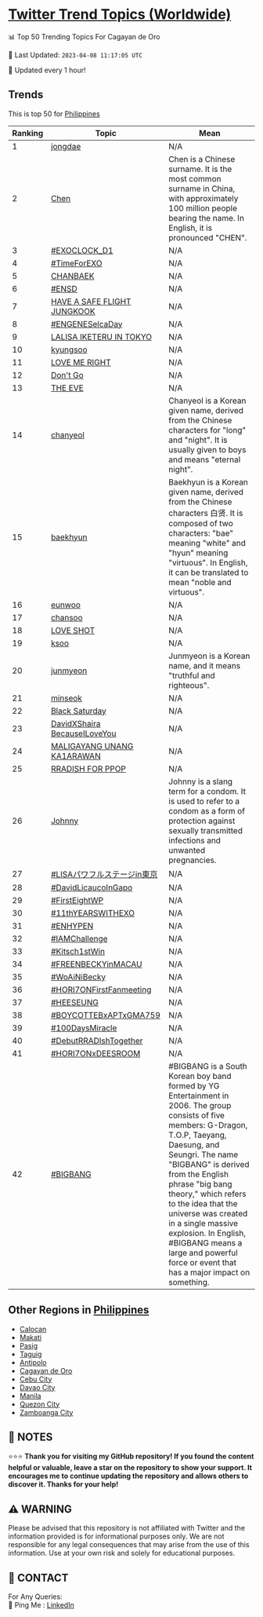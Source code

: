 [Twitter Trend Topics (Worldwide)](https://github.com/ErcinDedeoglu/Twitter-Trend-Topics)
==========


📊 Top 50 Trending Topics For Cagayan de Oro

📆 Last Updated: `2023-04-08 11:17:05 UTC`

🔧 Updated every 1 hour!


## Trends

This is top 50 for [Philippines](</Philippines>)

| Ranking | Topic | Mean |
| ------- | ------------ | ------------ |
| 1 | [jongdae](http://twitter.com/search?q=jongdae) | N/A |
| 2 | [Chen](http://twitter.com/search?q=Chen) | Chen is a Chinese surname. It is the most common surname in China, with approximately 100 million people bearing the name. In English, it is pronounced "CHEN". |
| 3 | [#EXOCLOCK_D1](http://twitter.com/search?q=%23EXOCLOCK_D1) | N/A |
| 4 | [#TimeForEXO](http://twitter.com/search?q=%23TimeForEXO) | N/A |
| 5 | [CHANBAEK](http://twitter.com/search?q=CHANBAEK) | N/A |
| 6 | [#ENSD](http://twitter.com/search?q=%23ENSD) | N/A |
| 7 | [HAVE A SAFE FLIGHT JUNGKOOK](http://twitter.com/search?q=HAVE+A+SAFE+FLIGHT+JUNGKOOK) | N/A |
| 8 | [#ENGENESelcaDay](http://twitter.com/search?q=%23ENGENESelcaDay) | N/A |
| 9 | [LALISA IKETERU IN TOKYO](http://twitter.com/search?q=LALISA+IKETERU+IN+TOKYO) | N/A |
| 10 | [kyungsoo](http://twitter.com/search?q=kyungsoo) | N/A |
| 11 | [LOVE ME RIGHT](http://twitter.com/search?q=LOVE+ME+RIGHT) | N/A |
| 12 | [Don't Go](http://twitter.com/search?q=Don%27t+Go) | N/A |
| 13 | [THE EVE](http://twitter.com/search?q=THE+EVE) | N/A |
| 14 | [chanyeol](http://twitter.com/search?q=chanyeol) | Chanyeol is a Korean given name, derived from the Chinese characters for "long" and "night". It is usually given to boys and means "eternal night". |
| 15 | [baekhyun](http://twitter.com/search?q=baekhyun) | Baekhyun is a Korean given name, derived from the Chinese characters 白贤. It is composed of two characters: "bae" meaning "white" and "hyun" meaning "virtuous". In English, it can be translated to mean "noble and virtuous". |
| 16 | [eunwoo](http://twitter.com/search?q=eunwoo) | N/A |
| 17 | [chansoo](http://twitter.com/search?q=chansoo) | N/A |
| 18 | [LOVE SHOT](http://twitter.com/search?q=LOVE+SHOT) | N/A |
| 19 | [ksoo](http://twitter.com/search?q=ksoo) | N/A |
| 20 | [junmyeon](http://twitter.com/search?q=junmyeon) | Junmyeon is a Korean name, and it means "truthful and righteous". |
| 21 | [minseok](http://twitter.com/search?q=minseok) | N/A |
| 22 | [Black Saturday](http://twitter.com/search?q=Black+Saturday) | N/A |
| 23 | [DavidXShaira BecauseILoveYou](http://twitter.com/search?q=DavidXShaira+BecauseILoveYou) | N/A |
| 24 | [MALIGAYANG UNANG KA1ARAWAN](http://twitter.com/search?q=MALIGAYANG+UNANG+KA1ARAWAN) | N/A |
| 25 | [RRADISH FOR PPOP](http://twitter.com/search?q=RRADISH+FOR+PPOP) | N/A |
| 26 | [Johnny](http://twitter.com/search?q=Johnny) | Johnny is a slang term for a condom. It is used to refer to a condom as a form of protection against sexually transmitted infections and unwanted pregnancies. |
| 27 | [#LISAパワフルステージin東京](http://twitter.com/search?q=%23LISA%e3%83%91%e3%83%af%e3%83%95%e3%83%ab%e3%82%b9%e3%83%86%e3%83%bc%e3%82%b8in%e6%9d%b1%e4%ba%ac) | N/A |
| 28 | [#DavidLicaucoInGapo](http://twitter.com/search?q=%23DavidLicaucoInGapo) | N/A |
| 29 | [#FirstEightWP](http://twitter.com/search?q=%23FirstEightWP) | N/A |
| 30 | [#11thYEARSWITHEXO](http://twitter.com/search?q=%2311thYEARSWITHEXO) | N/A |
| 31 | [#ENHYPEN](http://twitter.com/search?q=%23ENHYPEN) | N/A |
| 32 | [#IAMChallenge](http://twitter.com/search?q=%23IAMChallenge) | N/A |
| 33 | [#Kitsch1stWin](http://twitter.com/search?q=%23Kitsch1stWin) | N/A |
| 34 | [#FREENBECKYinMACAU](http://twitter.com/search?q=%23FREENBECKYinMACAU) | N/A |
| 35 | [#WoAiNiBecky](http://twitter.com/search?q=%23WoAiNiBecky) | N/A |
| 36 | [#HORI7ONFirstFanmeeting](http://twitter.com/search?q=%23HORI7ONFirstFanmeeting) | N/A |
| 37 | [#HEESEUNG](http://twitter.com/search?q=%23HEESEUNG) | N/A |
| 38 | [#BOYCOTTEBxAPTxGMA759](http://twitter.com/search?q=%23BOYCOTTEBxAPTxGMA759) | N/A |
| 39 | [#100DaysMiracle](http://twitter.com/search?q=%23100DaysMiracle) | N/A |
| 40 | [#DebutRRADIshTogether](http://twitter.com/search?q=%23DebutRRADIshTogether) | N/A |
| 41 | [#HORI7ONxDEESROOM](http://twitter.com/search?q=%23HORI7ONxDEESROOM) | N/A |
| 42 | [#BIGBANG](http://twitter.com/search?q=%23BIGBANG) | #BIGBANG is a South Korean boy band formed by YG Entertainment in 2006. The group consists of five members: G-Dragon, T.O.P, Taeyang, Daesung, and Seungri. The name "BIGBANG" is derived from the English phrase "big bang theory," which refers to the idea that the universe was created in a single massive explosion. In English, #BIGBANG means a large and powerful force or event that has a major impact on something. |



## Other Regions in [Philippines](</Philippines>)

* [Calocan](</Philippines/Calocan.md>)
* [Makati](</Philippines/Makati.md>)
* [Pasig](</Philippines/Pasig.md>)
* [Taguig](</Philippines/Taguig.md>)
* [Antipolo](</Philippines/Antipolo.md>)
* [Cagayan de Oro](</Philippines/Cagayan de Oro.md>)
* [Cebu City](</Philippines/Cebu City.md>)
* [Davao City](</Philippines/Davao City.md>)
* [Manila](</Philippines/Manila.md>)
* [Quezon City](</Philippines/Quezon City.md>)
* [Zamboanga City](</Philippines/Zamboanga City.md>)



## 📝 NOTES

⭐⭐⭐ **Thank you for visiting my GitHub repository! If you found the content helpful or valuable, leave a star on the repository to show your support. It encourages me to continue updating the repository and allows others to discover it. Thanks for your help!**


## ⚠️ WARNING

Please be advised that this repository is not affiliated with Twitter and the information provided is for informational purposes only. We are not responsible for any legal consequences that may arise from the use of this information. Use at your own risk and solely for educational purposes.


## 📨 CONTACT

 For Any Queries:  
            🏓 Ping Me : [LinkedIn](https://www.linkedin.com/in/ercindedeoglu/)
